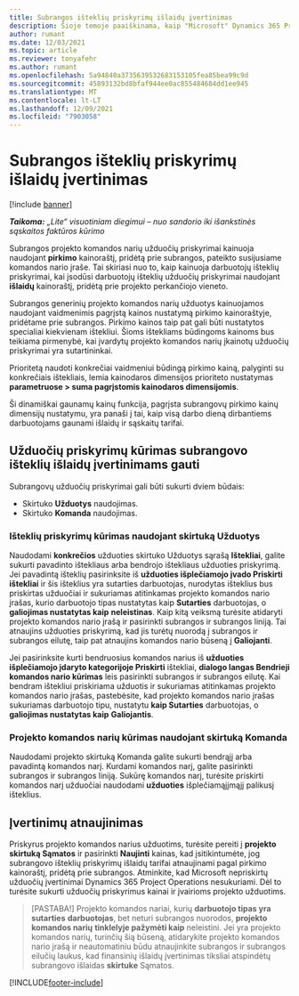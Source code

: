 ```yaml
---
title: Subrangos išteklių priskyrimų išlaidų įvertinimas
description: Šioje temoje paaiškinama, kaip "Microsoft" Dynamics 365 Project Operations apskaičiuoja subrangos išteklių priskyrimų išlaidų įvertinimą.
author: rumant
ms.date: 12/03/2021
ms.topic: article
ms.reviewer: tonyafehr
ms.author: rumant
ms.openlocfilehash: 5a94840a3735639532683153105fea85bea99c9d
ms.sourcegitcommit: 45893132bd8bfaf944ee0ac855484684dd1ee945
ms.translationtype: MT
ms.contentlocale: lt-LT
ms.lasthandoff: 12/09/2021
ms.locfileid: "7903058"
---
```

# <a name="cost-estimation-of-subcontracted-resource-assignments"></a>Subrangos išteklių priskyrimų išlaidų įvertinimas

[!include [banner](../../includes/dataverse-preview.md)]

_**Taikoma:** „Lite“ visuotiniam diegimui – nuo sandorio iki išankstinės sąskaitos faktūros kūrimo_

Subrangos projekto komandos narių užduočių priskyrimai kainuoja naudojant **pirkimo** kainoraštį, pridėtą prie subrangos, pateikto susijusiame komandos nario įraše. Tai skiriasi nuo to, kaip kainuoja darbuotojų išteklių priskyrimai, kai įsodūsi darbuotojų išteklių užduočių priskyrimai naudojant **išlaidų** kainoraštį, pridėtą prie projekto perkančiojo vieneto. 

Subrangos generinių projekto komandos narių užduotys kainuojamos naudojant vaidmenimis pagrįstą kainos nustatymą pirkimo kainoraštyje, pridėtame prie subrangos. Pirkimo kainos taip pat gali būti nustatytos specialiai kiekvienam ištekliui. Šioms ištekliams būdingoms kainoms bus teikiama pirmenybė, kai įvardytų projekto komandos narių įkainotų užduočių priskyrimai yra sutartininkai. 

Prioritetą naudoti konkrečiai vaidmeniui būdingą pirkimo kainą, palyginti su konkrečiais ištekliais, lemia kainodaros dimensijos prioriteto nustatymas **parametruose > suma pagrįstomis kainodaros dimensijomis**.

Ši dinamiškai gaunamų kainų funkcija, pagrįsta subrangovų pirkimo kainų dimensijų nustatymu, yra panaši į tai, kaip visą darbo dieną dirbantiems darbuotojams gaunami išlaidų ir sąskaitų tarifai. 

## <a name="creating-task-assignments-for-getting-cost-estimates-of-subcontractor-resources"></a>Užduočių priskyrimų kūrimas subrangovo išteklių išlaidų įvertinimams gauti

Subrangovų užduočių priskyrimai gali būti sukurti dviem būdais: 
- Skirtuko **Užduotys** naudojimas.
- Skirtuko **Komanda** naudojimas.

### <a name="creating-resources-assignments-using-the-tasks-tab"></a>Išteklių priskyrimų kūrimas naudojant skirtuką Užduotys
Naudodami **konkrečios** užduoties skirtuko Užduotys sąrašą **Ištekliai**, galite sukurti pavadinto ištekliaus arba bendrojo ištekliaus užduoties priskyrimą. Jei pavadintą išteklių pasirinksite iš **užduoties išplečiamojo įvado Priskirti ištekliai** ir šis išteklius yra sutarties darbuotojas, nurodytas išteklius bus priskirtas užduočiai ir sukuriamas atitinkamas projekto komandos nario įrašas, kurio darbuotojo tipas nustatytas kaip **Sutarties** darbuotojas, o **galiojimas nustatytas kaip** **neleistinas**. Kaip kitą veiksmą turėsite atidaryti projekto komandos nario įrašą ir pasirinkti subrangos ir subrangos liniją. Tai atnaujins užduoties priskyrimą, kad jis turėtų nuorodą į subrangos ir subrangos eilutę, taip pat atnaujins komandos nario būseną į **Galiojanti**.

Jei pasirinksite kurti bendruosius komandos narius iš **užduoties išplečiamojo įdaryto kategorijoje Priskirti** ištekliai, **dialogo langas Bendrieji komandos nario kūrimas** leis pasirinkti subrangos ir subrangos eilutę. Kai bendram ištekliui priskiriama užduotis ir sukuriamas atitinkamas projekto komandos nario įrašas, pastebėsite, kad projekto komandos nario įrašas sukuriamas darbuotojo tipu, nustatytu **kaip Sutarties** darbuotojas, o **galiojimas nustatytas kaip** **Galiojantis**.

### <a name="creating-project-team-members-using-the-team-tab"></a>Projekto komandos narių kūrimas naudojant skirtuką Komanda
Naudodami projekto skirtuką Komanda galite sukurti bendrąjį arba pavadintą komandos narį. Kurdami komandos narį, galite pasirinkti subrangos ir subrangos liniją. Sukūrę komandos narį, turėsite priskirti komandos narį užduočiai naudodami **užduoties** išplečiamąjįmąjį palikusį išteklius. 

## <a name="updating-estimates"></a>Įvertinimų atnaujinimas
Priskyrus projekto komandos narius užduotims, turėsite pereiti į **projekto skirtuką Sąmatos** ir pasirinkti **Naujinti** kainas, kad įsitikintumėte, jog subrangovo išteklių priskyrimų išlaidų tarifai atnaujinami pagal pirkimo kainoraštį, pridėtą prie subrangos. Atminkite, kad Microsoft nepriskirtų užduočių įvertinimai Dynamics 365 Project Operations nesukuriami. Dėl to turėsite sukurti užduočių priskyrimus kainai ir įvairioms projekto užduotims. 

> [PASTABA!] Projekto komandos nariai, kurių **darbuotojo tipas yra sutarties** **darbuotojas**, bet neturi subrangos nuorodos, **projekto komandos narių** **tinklelyje pažymėti kaip** neleistini. Jei yra projekto komandos narių, turinčių šią būseną, atidarykite projekto komandos nario įrašą ir neautomatiniu būdu atnaujinkite subrangos ir subrangos eilučių laukus, kad finansinių išlaidų įvertinimas tiksliai atspindėtų subrangovo išlaidas **skirtuke** Sąmatos. 


[!INCLUDE[footer-include](../../includes/footer-banner.md)]
